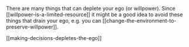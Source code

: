 There are many things that can deplete your ego (or willpower). Since [[willpower-is-a-limited-resource]] it might be a good idea to avoid these things that drain your ego, e.g. you can [[change-the-environment-to-preserve-willpower]].

[[making-decisions-depletes-the-ego]]
